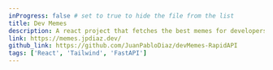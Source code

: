```yaml
---
inProgress: false # set to true to hide the file from the list
title: Dev Memes
description: A react project that fetches the best memes for developers.
link: https://memes.jpdiaz.dev/
github_link: https://github.com/JuanPabloDiaz/devMemes-RapidAPI
tags: ['React', 'Tailwind', 'FastAPI']
---
```

